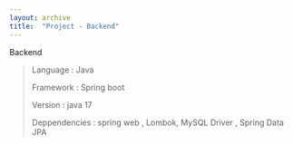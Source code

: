 ```yaml
---
layout: archive
title:  "Project - Backend"
---
```



Backend

> Language : Java
>
> Framework : Spring boot
>
> Version : java 17
>
> Deppendencies : spring web , Lombok, MySQL Driver , Spring Data JPA
